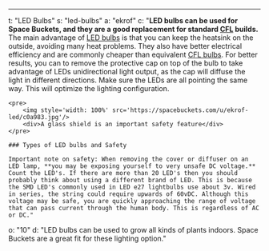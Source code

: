 ---
t: "LED Bulbs"
s: "led-bulbs"
a: "ekrof"
c: "**LED bulbs can be used for Space Buckets, and they are a good replacement for standard [CFL](https://amzn.to/3jMfTYw) builds.** The main advantage of [LED bulbs](https://amzn.to/3lyKIRa) is that you can keep the heatsink on the outside, avoiding many heat problems. They also have better electrical efficiency and are commonly cheaper than equivalent [CFL bulbs](https://amzn.to/3jMfTYw). For better results, you can to remove the protective cap on top of the bulb to take advantage of LEDs unidirectional light output, as the cap will diffuse the light in different directions. Make sure the LEDs are all pointing the same way. This will optimize the lighting configuration.

    <pre>
        <img style='width: 100%' src='https://spacebuckets.com/u/ekrof-led/c0a983.jpg'/>
        <div>A glass shield is an important safety feature</div>
    </pre>

    ### Types of LED bulbs and Safety

    Important note on safety: When removing the cover or diffuser on an LED lamp, **you may be exposing yourself to very unsafe DC voltage.** Count the LED's. If there are more than 20 LED's then you should probably think about using a different brand of LED. This is because the SMD LED's commonly used in LED e27 lightbulbs use about 3v. Wired in series, the string could require upwards of 60vDC. Although this voltage may be safe, you are quickly approaching the range of voltage that can pass current through the human body. This is regardless of AC or DC."
o: "10"
d: "LED bulbs can be used to grow all kinds of plants indoors. Space Buckets are a great fit for these lighting option."